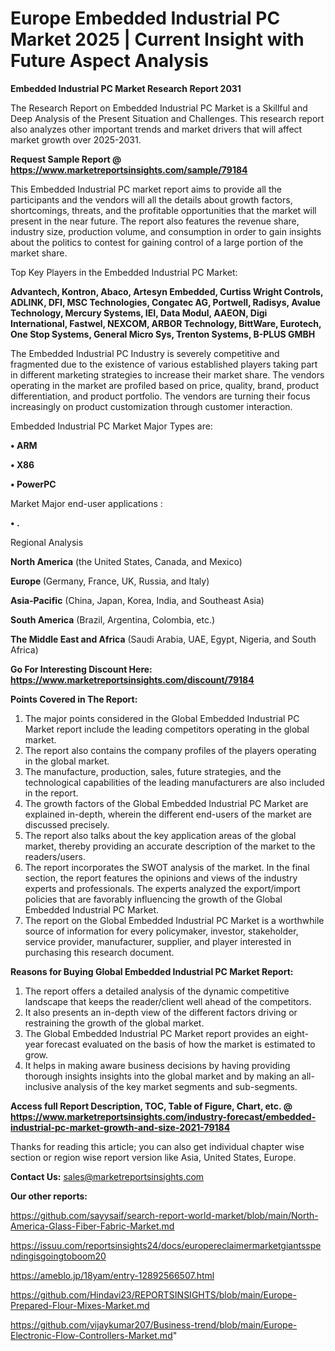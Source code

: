 # Europe Embedded Industrial PC Market 2025 | Current Insight with Future Aspect Analysis

<strong>Embedded Industrial PC Market Research Report 2031</strong>

The Research Report on Embedded Industrial PC Market is a Skillful and Deep Analysis of the Present Situation and Challenges. This research report also analyzes other important trends and market drivers that will affect market growth over 2025-2031.

<strong>Request Sample Report @ <a href=https://www.marketreportsinsights.com/sample/79184>https://www.marketreportsinsights.com/sample/79184</a></strong>

This Embedded Industrial PC market report aims to provide all the participants and the vendors will all the details about growth factors, shortcomings, threats, and the profitable opportunities that the market will present in the near future. The report also features the revenue share, industry size, production volume, and consumption in order to gain insights about the politics to contest for gaining control of a large portion of the market share.

Top Key Players in the Embedded Industrial PC Market:

<strong>Advantech, Kontron, Abaco, Artesyn Embedded, Curtiss Wright Controls, ADLINK, DFI, MSC Technologies, Congatec AG, Portwell, Radisys, Avalue Technology, Mercury Systems, IEI, Data Modul, AAEON, Digi International, Fastwel, NEXCOM, ARBOR Technology, BittWare, Eurotech, One Stop Systems, General Micro Sys, Trenton Systems, B-PLUS GMBH</strong>

The Embedded Industrial PC Industry is severely competitive and fragmented due to the existence of various established players taking part in different marketing strategies to increase their market share. The vendors operating in the market are profiled based on price, quality, brand, product differentiation, and product portfolio. The vendors are turning their focus increasingly on product customization through customer interaction.

Embedded Industrial PC Market Major Types are:

<strong>• ARM

• X86

• PowerPC</strong>

Market Major end-user applications :

<strong>• .</strong>

Regional Analysis

</u><strong><b>North America</b></strong> (the United States, Canada, and Mexico)

<strong><b>Europe </b></strong>(Germany, France, UK, Russia, and Italy)

<strong><b>Asia-Pacific</b></strong> (China, Japan, Korea, India, and Southeast Asia)

<strong><b>South America</b></strong> (Brazil, Argentina, Colombia, etc.)

<strong><b>The Middle East and Africa</b></strong> (Saudi Arabia, UAE, Egypt, Nigeria, and South Africa)

<strong>Go For Interesting Discount Here: <a href=https://www.marketreportsinsights.com/discount/79184>https://www.marketreportsinsights.com/discount/79184</a></strong>

<strong>Points Covered in The Report:</strong>
<ol>
  <li>The major points considered in the Global Embedded Industrial PC Market report include the leading competitors operating in the global market.</li>
  <li>The report also contains the company profiles of the players operating in the global market.</li>
  <li>The manufacture, production, sales, future strategies, and the technological capabilities of the leading manufacturers are also included in the report.</li>
  <li>The growth factors of the Global Embedded Industrial PC Market are explained in-depth, wherein the different end-users of the market are discussed precisely.</li>
  <li>The report also talks about the key application areas of the global market, thereby providing an accurate description of the market to the readers/users.</li>
  <li>The report incorporates the SWOT analysis of the market. In the final section, the report features the opinions and views of the industry experts and professionals. The experts analyzed the export/import policies that are favorably influencing the growth of the Global Embedded Industrial PC Market.</li>
  <li>The report on the Global Embedded Industrial PC Market is a worthwhile source of information for every policymaker, investor, stakeholder, service provider, manufacturer, supplier, and player interested in purchasing this research document.</li>
</ol>
<strong>Reasons for Buying Global Embedded Industrial PC Market Report:</strong>

<ol>
  <li>The report offers a detailed analysis of the dynamic competitive landscape that keeps the reader/client well ahead of the competitors.</li>
  <li>It also presents an in-depth view of the different factors driving or restraining the growth of the global market.</li>
  <li>The Global Embedded Industrial PC Market report provides an eight-year forecast evaluated on the basis of how the market is estimated to grow.</li>
  <li>It helps in making aware business decisions by having providing thorough insights insights into the global market and by making an all-inclusive analysis of the key market segments and sub-segments.</li>
</ol>
<strong>Access full Report Description, TOC, Table of Figure, Chart, etc. @ <a href=https://www.marketreportsinsights.com/industry-forecast/embedded-industrial-pc-market-growth-and-size-2021-79184>https://www.marketreportsinsights.com/industry-forecast/embedded-industrial-pc-market-growth-and-size-2021-79184</a></strong>


Thanks for reading this article; you can also get individual chapter wise section or region wise report version like Asia, United States, Europe.

<strong>Contact Us:</strong>
sales@marketreportsinsights.com

<strong>Our other reports:</strong>

<a href=https://github.com/sayysaif/search-report-world-market/blob/main/North-America-Glass-Fiber-Fabric-Market.md>https://github.com/sayysaif/search-report-world-market/blob/main/North-America-Glass-Fiber-Fabric-Market.md</a>

<a href=https://issuu.com/reportsinsights24/docs/europereclaimermarketgiantsspendingisgoingtoboom20>https://issuu.com/reportsinsights24/docs/europereclaimermarketgiantsspendingisgoingtoboom20</a>

<a href=https://ameblo.jp/18yam/entry-12892566507.html>https://ameblo.jp/18yam/entry-12892566507.html</a>

<a href=https://github.com/Hindavi23/REPORTSINSIGHTS/blob/main/Europe-Prepared-Flour-Mixes-Market.md>https://github.com/Hindavi23/REPORTSINSIGHTS/blob/main/Europe-Prepared-Flour-Mixes-Market.md</a>

<a href=https://github.com/vijaykumar207/Business-trend/blob/main/Europe-Electronic-Flow-Controllers-Market.md>https://github.com/vijaykumar207/Business-trend/blob/main/Europe-Electronic-Flow-Controllers-Market.md</a>"
